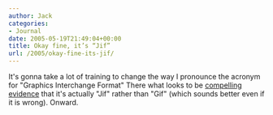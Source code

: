 ```yaml
---
author: Jack
categories:
- Journal
date: 2005-05-19T21:49:04+00:00
title: Okay fine, it’s “Jif”
url: /2005/okay-fine-its-jif/
---
```


It's gonna take a lot of training to change the way I pronounce the acronym for "Graphics Interchange Format" There what looks to be [compelling evidence][1] that it's actually "Jif" rather than "Gif" (which sounds better even if it is wrong). Onward.

 [1]: http://www.olsenhome.com/gif/